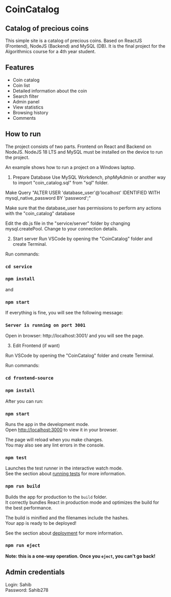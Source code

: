 # CoinCatalog

## Catalog of precious coins

This simple site is a catalog of precious coins. Based on ReactJS (Frontend), NodeJS (Backend) and MySQL (DB). It is the final project for the Algorithmics course for a 4th year student.

## Features

* Coin catalog
* Coin list
* Detailed information about the coin
* Search filter
* Admin panel
* View statistics
* Browsing history
* Сomments


## How to run


The project consists of two parts. Frontend on React and Backend on NodeJS. NodeJS 18 LTS and MySQL must be installed on the device to run the project.

An example shows how to run a project on a Windows laptop.

1. Prepare Database
Use MySQL Workdench, phpMyAdmin or another way to import "coin_catalog.sql" from "sql" folder.

Make Query "ALTER USER 'database_user'@'localhost' IDENTIFIED WITH mysql_native_password BY 'password';"

Make sure that the database_user has permissions to perform any actions with the "coin_catalog" database

Edit the db.js file in the "service/server" folder by changing mysql.createPool. Change to your connection details.

2. Start server
Run VSCode by opening the "CoinCatalog" folder and create Terminal.

Run commands:
### `cd service`
### `npm install`
and
### `npm start`

If everything is fine, you will see the following message:

### `Server is running on port 3001`

Open in browser: http://localhost:3001/ and you will see the page.

3. Edit Frontend (if want)

Run VSCode by opening the "CoinCatalog" folder and create Terminal.

Run commands:

### `cd frontend-source`

### `npm install` 

After you can run:

### `npm start`

Runs the app in the development mode.\
Open [http://localhost:3000](http://localhost:3000) to view it in your browser.

The page will reload when you make changes.\
You may also see any lint errors in the console.

### `npm test`

Launches the test runner in the interactive watch mode.\
See the section about [running tests](https://facebook.github.io/create-react-app/docs/running-tests) for more information.

### `npm run build`

Builds the app for production to the `build` folder.\
It correctly bundles React in production mode and optimizes the build for the best performance.

The build is minified and the filenames include the hashes.\
Your app is ready to be deployed!

See the section about [deployment](https://facebook.github.io/create-react-app/docs/deployment) for more information.

### `npm run eject`

**Note: this is a one-way operation. Once you `eject`, you can't go back!**



## Admin credentials

Login: Sahib \
Password: Sahib278




